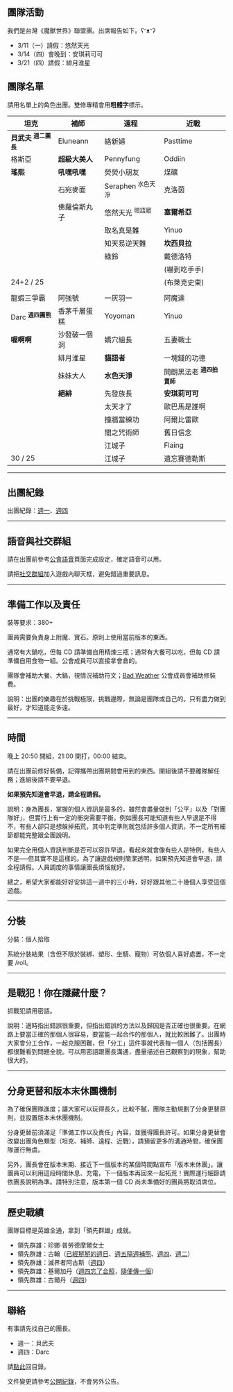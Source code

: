 ## 團隊活動

我們是台灣《魔獸世界》聯盟團。出席報告如下。ʕᵔᴥᵔʔ

- 3/11（一）請假：悠然天光
- 3/14（四）會晚到：安琪莉可可
- 3/21（四）請假：緋月淮星

## 團隊名單

請用名單上的角色出團。雙修專精會用**粗體字**標示。

| **坦克** | **補師** | **遠程** | **近戰** |
| --- | --- | --- | --- |
| **貝武夫** <sup>**週二團長**</sup> | Eluneann | 絡新婦 | Pasttime |
| 格斯亞 | **超級大美人** | Pennyfung | Oddiin |
| **瑤熙** | **吼嘿吼嘿** | 熒熒小朋友 | 煤礦 |
| | 石宛麥面 | Seraphen <sup>水色天淨</sup> | 克洛茵 |
| | 佛羅倫斯丸子 | 悠然天光 <sup>暗語眾</sup> | **塞爾希亞** |
| | | 取名真是難 | Yinuo |
| | | 知天易逆天難 | **坎西貝拉** |
| | | 綠鈴 | 戴德洛特 |
| | | | (嚇到吃手手) |
| 24+2 / 25 | | | (布萊克史東) |
| | | | |
| 龍蝦三爭霸                    | 阿強號       | 一灰羽一     | 阿魔達                             |
| Darc <sup>**週四團熊**</sup>  | 香茅千層蛋糕 | Yoyoman      | Yinuo                             |
| **喔啊啊**                    | 沙發破一個洞 | 嬌穴組長     | 五妻戰士                            |
|                              | 緋月淮星     | **貓語者**   | 一塊錢的功德                        |
|                              | 妹妹大人     | **水色天淨** | 開朗黑法老 <sup>**週四拍賣師**</sup> |
|                              | **絕緋**     | 先發族長     | **安琪莉可可**                      |
|                              |             | 太天才了      | 歐巴馬是誰啊                       |
|                              |             | 撞牆當練功    | 阿爾比雷歐                         |
|                              |             | 闇之咒術師    | 舊日信念                           |
|                              |             | 江城子        | Flaing                            |
| 30 / 25                      |             | 江城子        | 遺忘賽德勒斯                       |

---

## 出團紀錄

出團紀錄：[週一](https://www.warcraftlogs.com/user/reports-list/256518/)、[週四](https://www.warcraftlogs.com/user/reports-list/302729/)

--- 

## 語音與社交群組

請在出團前參考[公會語音](https://badbadweather.github.io/voicechat.html)頁面完成設定，確定語音可以用。

請把[社交群組](https://blizzard.com/invite/9EVogsdqA)加入遊戲內聊天框，避免錯過重要訊息。

---

## 準備工作以及責任

裝等要求：380+

團員需要負責身上附魔、寶石。原則上使用當前版本的東西。

通常有大鍋吃，但每 CD 請準備自用精煉三瓶；通常有大餐可以吃，但每 CD 請準備自用食物一組。公會成員可以直接拿會倉的。

團隊會補助大餐、大鍋，視情況補助符文；[Bad Weather](https://badbadweather.github.io/) 公會成員會補助修裝費。

說明：出團的樂趣在於挑戰極限，挑戰邊際，無論是團隊或自己的。只有盡力做到最好，才知道能走多遠。

---

## 時間

晚上 20:50 開組，21:00 開打，00:00 結束。

請在出團前修好裝備，記得攜帶出團期間會用到的東西。開組後請不要離隊解任務；進組後請不要早退。

**如果預先知道會早退，請全程請假。**

說明：身為團長，掌握的個人資訊是最多的，雖然會盡量做到「公平」以及「對團隊好」，但實行上有一定的衝突需要平衡。例如團長可能知道有些人早退是不得不，有些人卻只是想躲掉拓荒，其中判定準則就包括許多個人資訊，不一定所有細節都能完整跟全團說明。

如果完全用個人資訊判斷是否可以容許早退，看起來就會像有些人是特例，有些人不是──但其實不是這樣的。為了讓遊戲規則簡潔透明，如果預先知道會早退，請全程請假。人員調度的事情讓團長煩惱就好。

總之，希望大家都能好好安排這一週中的三小時，好好跟其他二十幾個人享受這個遊戲。

---
## 分裝

分裝：個人拾取

系統分裝結果（含但不限於裝綁、塑形、坐騎、寵物）可依個人喜好處置，不一定要 /roll。

---

## 是戰犯！你在隱藏什麼？

抓戰犯請用密語。

說明：適時指出錯誤很重要，但指出錯誤的方法以及歸因是否正確也很重要。在網路上要當正確的那個人很容易，要當能一起合作的那個人，就比較困難了。出團時大家會分工合作，一起克服困難，但「分工」這件事就代表每一個人（包括團長）都很難看到問題全貌。可以用密語跟團長溝通，盡量描述自己觀察到的現象，幫助很大的。

---

## 分身更替和版本末休團機制

為了確保團隊進度；讓大家可以玩得長久，比較不膩，團隊主動規劃了分身更替原則，並設置版本末休團機制。

分身更替前須滿足「準備工作以及責任」內容，並獲得團長許可。如果分身更替會改變出團角色類型（坦克、補師、遠程、近戰），請預留更多的溝通時間，確保團隊運行無虞。

另外，團長會在版本末期、接近下一個版本的某個時間點宣布「版本末休團」。讓團員可以利用這段時間休息、充電，下一個版本再回來一起拓荒！實際運行細節請依團長說明為準。請特別注意，版本第一個 CD 尚未準備好的團員將取消席位。

---

## 歷史戰績

團隊目標是英雄全通，拿到「領先群雄」成就。

- 領先群雄：珍娜‧普勞德摩爾女士
- 領先群雄：古翰（[已經掰掰的週日](aotc_ghuun_sun.jpg)、[週五隔週補照](aotc_ghuun_fri.jpg)、[週四](aotc_ghuun_thu.jpg)、[週二](aotc_ghuun_tue.png)）
- 領先群雄：滅界者阿古斯（[週四](aotc_argus.jpg)）
- 領先群雄：基爾加丹（[週四忘了合照](aotc_kiljaeden.jpg)，[隨便傳一個](aotc_kiljaeden2.jpg)）
- 領先群雄：古爾丹（[週四](aotc_guldan.jpg)）

---

## 聯絡

有事請先找自己的團長。

- 週一：貝武夫
- 週四：Darc

請[點此](https://badbadweather.github.io/)回目錄。

文件變更請參考[公開紀錄](https://github.com/badbadweather/badbadweather.github.io/commits/master/raid.md)，不會另外公告。
